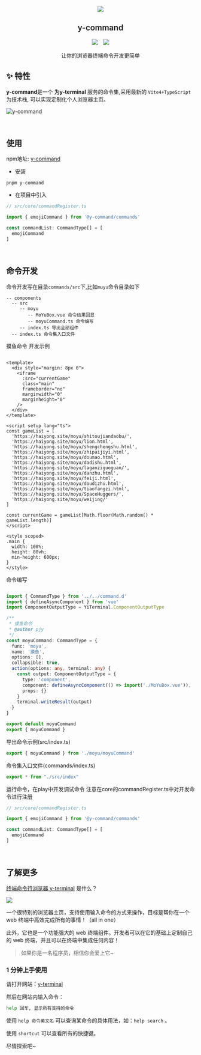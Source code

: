 

<p align="center">
  <img src='./public/logo.gif' />
  <h2 align="center" style="font-weight: 600">y-command</h2>
</p>

<p align="center">
  <img  style="display:inline" src="https://img.shields.io/npm/v/y-command" />

  <img style="display:inline;margin-left:10px" src="https://img.shields.io/npm/dt/y-command" />
</p>

<p align="center">
  让你的浏览器终端命令开发更简单
</p>

## ✨ 特性
**y-command**是一个 **为y-terminal** 服务的命令集,采用最新的 `Vite4+TypeScript` 为技术栈, 可以实现定制化个人浏览器主页。


![y-command](assets/command.jpg)

<br/>

## 使用
npm地址: [y-command](https://www.npmjs.com/package/y-command)

- 安装

```
pnpm y-command
```



- 在项目中引入

```ts
// src/core/commandRegister.ts

import { emojiCommand } from '@y-command/commands'

const commandList: CommandType[] = [
  emojiCommand
]
```
<br/>

## 命令开发

命令开发写在目录`commands/src`下,比如`muyu`命令目录如下

```
-- components
  -- src
     -- moyu
        -- MoYuBox.vue 命令结果回显
        -- moyuCommand.ts 命令编写
     -- index.ts 导出全部组件
  -- index.ts 命令集入口文件
```

摸鱼命令 开发示例

```vue

<template>
  <div style="margin: 8px 0">
    <iframe
      :src="currentGame"
      class="main"
      frameborder="no"
      marginwidth="0"
      marginheight="0"
    />
  </div>
</template>

<script setup lang="ts">
const gameList = [
  'https://haiyong.site/moyu/shitoujiandaobu/',
  'https://haiyong.site/moyu/lion.html',
  'https://haiyong.site/moyu/shengchengshu.html',
  'https://haiyong.site/moyu/zhipaijiyi.html',
  'https://haiyong.site/moyu/doumao.html',
  'https://haiyong.site/moyu/dadishu.html',
  'https://haiyong.site/moyu/laganziguoguan/',
  'https://haiyong.site/moyu/danzhu.html',
  'https://haiyong.site/moyu/feiji.html',
  'https://haiyong.site/moyu/doudizhu.html',
  'https://haiyong.site/moyu/tiaofangzi.html',
  'https://haiyong.site/moyu/SpaceHuggers/',
  'https://haiyong.site/moyu/weijing/'
]

const currentGame = gameList[Math.floor(Math.random() * gameList.length)]
</script>

<style scoped>
.main {
  width: 100%;
  height: 80vh;
  min-height: 600px;
}
</style>

```

命令编写
```ts

import { CommandType } from '../../command.d'
import { defineAsyncComponent } from 'vue'
import ComponentOutputType = YiTerminal.ComponentOutputType

/**
 * 摸鱼命令
 * @author pjy
 */
const moyuCommand: CommandType = {
  func: 'moyu',
  name: '摸鱼',
  options: [],
  collapsible: true,
  action(options: any, terminal: any) {
    const output: ComponentOutputType = {
      type: 'component',
      component: defineAsyncComponent(() => import('./MoYuBox.vue')),
      props: {}
    }
    terminal.writeResult(output)
  }
}

export default moyuCommand
export { moyuCommand }

```

导出命令示例(src/index.ts)

```ts
export { moyuCommand } from './moyu/moyuCommand'
```

命令集入口文件(commands/index.ts)

```ts
export * from "./src/index"
```

运行命令，在play中开发调试命令
注意在core的commandRegister.ts中对开发命令进行注册

```ts
// src/core/commandRegister.ts

import { emojiCommand } from '@y-command/commands'

const commandList: CommandType[] = [
  emojiCommand
]
```
<br/>

## 了解更多

[终端命令行浏览器 y-terminal](https://github.com/mengqiuleo/y-terminal) 是什么？

![](assets/use.jpg)

一个很特别的浏览器主页，支持使用输入命令的方式来操作，目标是帮你在一个 web 终端中高效完成所有的事情！（all in one）

此外，它也是一个功能强大的 web 终端组件。开发者可以在它的基础上定制自己的 web 终端，并且可以在终端中集成任何内容！

> 如果你是一名程序员，相信你会爱上它~

### 1 分钟上手使用

请打开网站：[y-terminal](https://terminal.panjingyi.top/#/)

然后在网站内输入命令：

```bash
help 回车, 显示所有支持的命令
```

使用  `help 命令英文名` 可以查询某命令的具体用法，如：`help search` 。

使用 `shortcut` 可以查看所有的快捷键。


尽情探索吧~